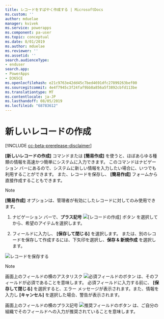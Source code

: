 ```yaml
---
title: レコードをすばやく作成する | MicrosoftDocs
ms.custom: ''
author: mduelae
manager: kvivek
ms.service: powerapps
ms.component: pa-user
ms.topic: conceptual
ms.date: 8/01/2019
ms.author: mduelae
ms.reviewer: ''
ms.assetid: ''
search.audienceType:
- enduser
search.app:
- PowerApps
- D365CE
ms.openlocfilehash: e21c9763e42dd45c7bed4691dfc27899263bef00
ms.sourcegitcommit: 4e4f7945c3f24faf9bb8a856a5f3892cbfd113be
ms.translationtype: MT
ms.contentlocale: ja-JP
ms.lasthandoff: 08/05/2019
ms.locfileid: "68783612"
---
```

# <a name="create-a-new-record"></a>新しいレコードの作成


[!INCLUDE [cc-beta-prerelease-disclaimer](../includes/cc-beta-prerelease-disclaimer.md)]

**[新しいレコードの作成]** コマンドまたは **[簡易作成]** を使うと、ほぼあらゆる種類の情報を高速かつ簡単にシステムに入力できます。 このコマンドはナビゲーション バーにあるので、システムに新しい情報を入力したい場合に、いつでも利用することができます。 また、レコードを保存し、 **[簡易作成]** フォームから直接作成することもできます。

> [!NOTE]
> **[簡易作成]** オプションは、管理者が有効にしたレコードに対してのみ使用できます。
    
1. ナビゲーション バーで、**プラス記号** ![[レコードの作成] ボタン](media/create-record-button.png "[レコードの作成] ボタン") を選択してから、希望のアイテムを選択します。  
  
2.  フィールドに入力し、 **[保存して閉じる]** を選択します。 または、別のレコードを保存して作成するには、下矢印を選択し、**保存 & 新規作成** を選択します。

  ![レコードを保存する](media/quick_create.png "レコードを保存する")
  
> [!NOTE]
> 画面上のフィールドの横のアスタリスク ![必須フィールドのボタン](media/required-field-button.png "必須フィールドのボタン") は、そのフィールドが必須であることを意味します。 必須フィールドに入力する前に、 **[保存して閉じる]** を選択すると、エラー メッセージが表示されます。また、情報を入力し **[キャンセル]** を選択した場合、警告が表示されます。
>   
> 画面上のフィールドの横のプラス記号 ![推奨フィールドのボタン](media/recommended-field-button.png "推奨フィールドのボタン") は、ご自分の組織でそのフィールドへの入力が推奨されていることを意味します。  
    
